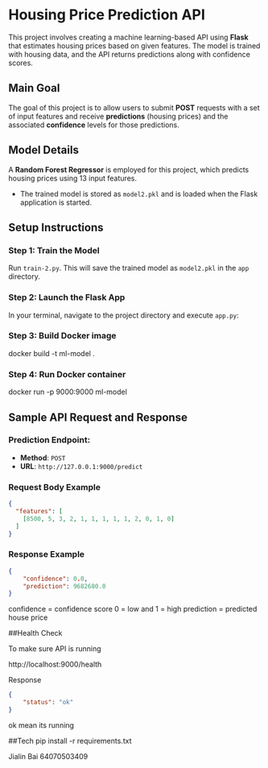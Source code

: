 # Housing Price Prediction API

This project involves creating a machine learning-based API using **Flask** that estimates housing prices based on given features. The model is trained with housing data, and the API returns predictions along with confidence scores.

## Main Goal

The goal of this project is to allow users to submit **POST** requests with a set of input features and receive **predictions** (housing prices) and the associated **confidence** levels for those predictions.

## Model Details

A **Random Forest Regressor** is employed for this project, which predicts housing prices using 13 input features.

- The trained model is stored as `model2.pkl` and is loaded when the Flask application is started.

## Setup Instructions

### Step 1: Train the Model
Run `train-2.py`. This will save the trained model as `model2.pkl` in the `app` directory.

### Step 2: Launch the Flask App
In your terminal, navigate to the project directory and execute `app.py`:

### Step 3: Build Docker image
docker build -t ml-model .

### Step 4: Run Docker container
docker run -p 9000:9000 ml-model

## Sample API Request and Response

### **Prediction Endpoint:**

- **Method**: `POST`
- **URL**: `http://127.0.0.1:9000/predict`

### **Request Body Example**

```json
{
  "features": [
    [8500, 5, 3, 2, 1, 1, 1, 1, 1, 2, 0, 1, 0]
  ]
}
```
### **Response Example**
```json
{
    "confidence": 0.0,
    "prediction": 9682680.0
}
```
confidence = confidence score 0 = low and 1 = high
prediction = predicted house price

##Health Check

To make sure API is running

http://localhost:9000/health

Response
```json
{
    "status": "ok"
}
```
ok mean its running

##Tech
pip install -r requirements.txt

Jialin Bai 64070503409
